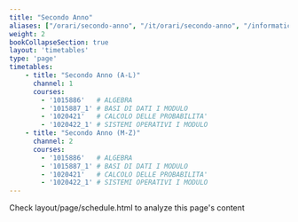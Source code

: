 ```yaml
---
title: "Secondo Anno"
aliases: ["/orari/secondo-anno", "/it/orari/secondo-anno", "/informatica/orari/secondo-anno"]
weight: 2
bookCollapseSection: true
layout: 'timetables'
type: 'page'
timetables:
    - title: "Secondo Anno (A-L)"
      channel: 1
      courses:
        - '1015886'   # ALGEBRA
        - '1015887_1' # BASI DI DATI I MODULO
        - '1020421'   # CALCOLO DELLE PROBABILITA'
        - '1020422_1' # SISTEMI OPERATIVI I MODULO
    - title: "Secondo Anno (M-Z)"
      channel: 2
      courses:
        - '1015886'   # ALGEBRA
        - '1015887_1' # BASI DI DATI I MODULO
        - '1020421'   # CALCOLO DELLE PROBABILITA'
        - '1020422_1' # SISTEMI OPERATIVI I MODULO
---
```


Check layout/page/schedule.html to analyze this page's content
